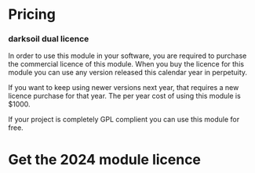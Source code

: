 # Pricing

### darksoil dual licence

In order to use this module in your software, you are required to purchase the commercial licence of this module. When you buy the licence for this module you can use any version released this calendar year in perpetuity. 

If you want to keep using newer versions next year, that requires a new licence purchase for that year. The per year cost of using this module is $1000.

If your project is completely GPL complient you can use this module for free.


# Get the 2024 module licence

  <br/>
  <stripe-buy-button
  buy-button-id="buy_btn_1QPNiEEZU356qiCHQGPpS1qS"
  publishable-key="pk_test_51Q9oAsEZU356qiCHy4JHabKGFsAb4wGmtW2bmTSBTG7S3jFYi6z7VwhovQmfkVRgXECStC1LbJ7KMYszx8JA86Y300WHhS8DxP"
>
</stripe-buy-button>